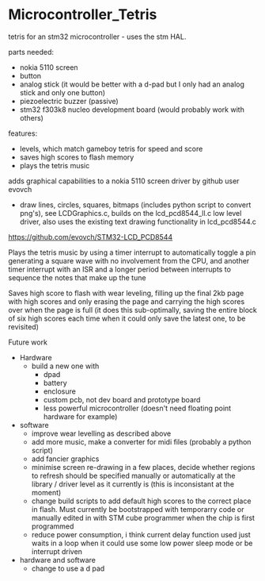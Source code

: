 # Microcontroller_Tetris

tetris for an stm32 microcontroller - uses the stm HAL.

parts needed:
- nokia 5110 screen
- button
- analog stick (it would be better with a d-pad but I only had an analog stick and only one button)
- piezoelectric buzzer (passive)
- stm32 f303k8 nucleo development board (would probably work with others)

features:
- levels, which match gameboy tetris for speed and score
- saves high scores to flash memory
- plays the tetris music

adds graphical capabilities to a nokia 5110 screen driver by github user evovch
- draw lines, circles, squares, bitmaps (includes python script to convert png's), see LCDGraphics.c, builds on the lcd_pcd8544_ll.c low level driver, also uses the existing text drawing functionality in lcd_pcd8544.c

https://github.com/evovch/STM32-LCD_PCD8544


Plays the tetris music by using a timer interrupt to automatically toggle a pin generating a square wave with no involvement from the CPU, and another timer interrupt with an ISR and a longer period between interrupts to sequence the notes that make up the tune

Saves high score to flash with wear leveling, filling up the final 2kb page with high scores and only erasing the page and carrying the high scores over when the page is full (it does this sub-optimally, saving the entire block of six high scores each time when it could only save the latest one, to be revisited)

Future work
- Hardware
  - build a new one with
    - dpad
    - battery
    - enclosure
    - custom pcb, not dev board and prototype board
    - less powerful microcontroller (doesn't need floating point hardware for example)
- software
  - improve wear levelling as described above
  - add more music, make a converter for midi files (probably a python script)
  - add fancier graphics
  - minimise screen re-drawing in a few places, decide whether regions to refresh should be specified manually or automatically at the library / driver level as it currently is (this is inconsistant at the moment)
  - change build scripts to add default high scores to the correct place in flash. Must currently be bootstrapped with temporarry code or manually edited in with STM cube programmer when the chip is first programmed
  - reduce power consumption, i think current delay function used just waits in a loop when it could use some low power sleep mode or be interrupt driven
- hardware and software
  - change to use a d pad
